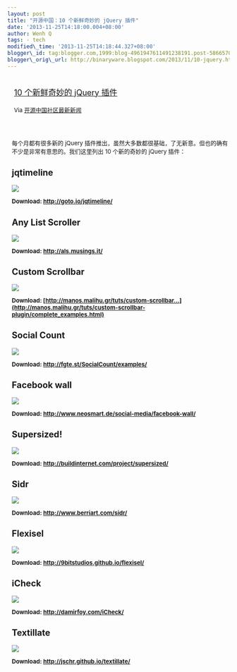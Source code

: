 ```yaml
--- 
layout: post 
title: "开源中国：10 个新鲜奇妙的 jQuery 插件" 
date: '2013-11-25T14:18:00.004+08:00' 
author: Wenh Q
tags: - tech
modified\_time: '2013-11-25T14:18:44.327+08:00' 
blogger\_id: tag:blogger.com,1999:blog-4961947611491238191.post-5866570242459506437
blogger\_orig\_url: http://binaryware.blogspot.com/2013/11/10-jquery.html
---
```

<div style="margin: 10px; padding: 5px;">

<div style="font-size: 18px;">

[10 个新鲜奇妙的 jQuery
插件](http://www.oschina.net/news/46103/10-fresh-and-fantastic-jquery-plugins)

</div>

<div style="font-size: 13px;">

Via [开源中国社区最新新闻](http://www.oschina.net/?from=rss)

</div>

</div>

<div style="font-size: 13px; padding: 15px 0 10px 10px;">

每个月都有很多新的 jQuery
插件推出，虽然大多数都很基础，了无新意。但也的确有不少是非常有意思的。我们这里列出
10 个新的奇妙的 jQuery 插件：

jqtimeline
----------

![](http://static.oschina.net/uploads/img/201311/20134526_Di84.png)

**Download: <http://goto.io/jqtimeline/>**

Any List Scroller
-----------------

![](http://static.oschina.net/uploads/img/201311/20134529_D5Nk.png)

**Download: <http://als.musings.it/>**

Custom Scrollbar
----------------

![](http://static.oschina.net/uploads/img/201311/20134533_iUSh.png)

**Download:
[http://manos.malihu.gr/tuts/custom-scrollbar…](http://manos.malihu.gr/tuts/custom-scrollbar-plugin/complete_examples.html)**

Social Count
------------

![](http://static.oschina.net/uploads/img/201311/20134537_BEn8.png)

**Download: <http://fgte.st/SocialCount/examples/>**

Facebook wall
-------------

![](http://static.oschina.net/uploads/img/201311/20134539_Hubf.png)

**Download: <http://www.neosmart.de/social-media/facebook-wall/>**

Supersized!
-----------

![](http://static.oschina.net/uploads/img/201311/20134541_JhnR.png)

**Download: <http://buildinternet.com/project/supersized/>**

Sidr
----

![](http://static.oschina.net/uploads/img/201311/20134548_1D5M.png)

**Download: <http://www.berriart.com/sidr/>**

Flexisel
--------

![](http://static.oschina.net/uploads/img/201311/20134555_eNQ1.png)

**Download: <http://9bitstudios.github.io/flexisel/>**

iCheck
------

![](http://static.oschina.net/uploads/img/201311/20134601_cRov.png)

**Download: <http://damirfoy.com/iCheck/>**

Textillate
----------

![](http://static.oschina.net/uploads/img/201311/20134603_Wd9o.png)

**Download: <http://jschr.github.io/textillate/>**

</div>
